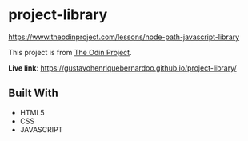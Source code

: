 # project-library

https://www.theodinproject.com/lessons/node-path-javascript-library

This project is from [The Odin Project](https://www.theodinproject.com/).

<strong>Live link</strong>: https://gustavohenriquebernardoo.github.io/project-library/

## Built With

- HTML5
- CSS
- JAVASCRIPT
